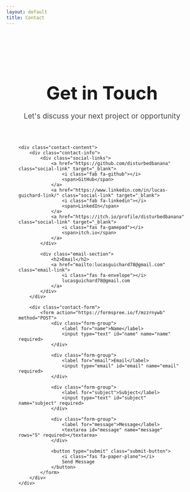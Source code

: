 ```yaml
---
layout: default
title: Contact
---
```


<div class="contact-container">
    <div class="contact-header">
        <h1>Get in Touch</h1>
        <p class="subtitle">Let's discuss your next project or opportunity</p>
    </div>

    <div class="contact-content">
        <div class="contact-info">
            <div class="social-links">
                <a href="https://github.com/disturbedbanana" class="social-link" target="_blank">
                    <i class="fab fa-github"></i>
                    <span>GitHub</span>
                </a>
                <a href="https://www.linkedin.com/in/lucas-guichard-link/" class="social-link" target="_blank">
                    <i class="fab fa-linkedin"></i>
                    <span>LinkedIn</span>
                </a>
                <a href="https://itch.io/profile/disturbedbanana" class="social-link" target="_blank">
                    <i class="fas fa-gamepad"></i>
                    <span>itch.io</span>
                </a>
            </div>

            <div class="email-section">
                <h2>Email</h2>
                <a href="mailto:lucasguichard78@gmail.com" class="email-link">
                    <i class="fas fa-envelope"></i>
                    lucasguichard78@gmail.com
                </a>
            </div>
        </div>

        <div class="contact-form">
            <form action="https://formspree.io/f/mzzrnywb" method="POST">
                <div class="form-group">
                    <label for="name">Name</label>
                    <input type="text" id="name" name="name" required>
                </div>
                
                <div class="form-group">
                    <label for="email">Email</label>
                    <input type="email" id="email" name="email" required>
                </div>
                
                <div class="form-group">
                    <label for="subject">Subject</label>
                    <input type="text" id="subject" name="subject" required>
                </div>
                
                <div class="form-group">
                    <label for="message">Message</label>
                    <textarea id="message" name="message" rows="5" required></textarea>
                </div>
                
                <button type="submit" class="submit-button">
                    <i class="fas fa-paper-plane"></i>
                    Send Message
                </button>
            </form>
        </div>
    </div>
</div>

<style>
    .contact-container {
        max-width: 1200px;
        margin: 0 auto;
        padding: 4rem 2rem;
    }

    .contact-header {
        text-align: center;
        margin-bottom: 4rem;
    }

    .contact-header h1 {
        font-size: 3rem;
        color: var(--text-color);
        margin-bottom: 1rem;
    }

    .subtitle {
        font-size: 1.2rem;
        color: var(--text-color);
        opacity: 0.8;
    }

    .contact-content {
        display: grid;
        grid-template-columns: 1fr 1fr;
        gap: 4rem;
    }

    .contact-info {
        display: flex;
        flex-direction: column;
        gap: 3rem;
    }

    .social-links {
        display: grid;
        grid-template-columns: repeat(2, 1fr);
        gap: 1rem;
    }

    .social-link {
        display: flex;
        align-items: center;
        gap: 0.75rem;
        padding: 1rem;
        background: var(--card-bg);
        border-radius: 0.5rem;
        text-decoration: none;
        color: var(--text-color);
        font-weight: 500;
        transition: transform 0.2s, box-shadow 0.2s;
        box-shadow: 0 2px 4px var(--shadow-color);
        border: 1px solid var(--border-color);
    }

    .social-link:hover {
        transform: translateY(-2px);
        box-shadow: 0 4px 6px var(--hover-shadow);
    }

    .social-link i {
        font-size: 1.5rem;
        color: var(--accent-color);
    }

    .email-section h2 {
        margin-bottom: 1rem;
        color: var(--text-color);
    }

    .email-link {
        display: flex;
        align-items: center;
        gap: 0.75rem;
        color: var(--accent-color);
        text-decoration: none;
        font-weight: 500;
        transition: color 0.2s;
    }

    .email-link:hover {
        color: var(--accent-hover);
    }

    .contact-form {
        background: var(--card-bg);
        padding: 2rem;
        border-radius: 1rem;
        box-shadow: 0 4px 6px var(--shadow-color);
        border: 1px solid var(--border-color);
    }

    .form-group {
        margin-bottom: 1.5rem;
    }

    .form-group label {
        display: block;
        margin-bottom: 0.5rem;
        color: var(--text-color);
        font-weight: 500;
    }

    .form-group input,
    .form-group textarea {
        width: 100%;
        padding: 0.75rem;
        border: 1px solid var(--border-color);
        border-radius: 0.5rem;
        font-size: 1rem;
        transition: border-color 0.2s;
        background: var(--bg-color);
        color: var(--text-color);
    }

    .form-group input:focus,
    .form-group textarea:focus {
        outline: none;
        border-color: var(--accent-color);
    }

    .submit-button {
        display: flex;
        align-items: center;
        justify-content: center;
        gap: 0.5rem;
        width: 100%;
        padding: 1rem;
        background: var(--accent-color);
        color: white;
        border: none;
        border-radius: 0.5rem;
        font-size: 1rem;
        font-weight: 600;
        cursor: pointer;
        transition: background-color 0.2s, transform 0.2s;
    }

    .submit-button:hover {
        background: var(--accent-hover);
        transform: translateY(-2px);
    }

    @media (max-width: 768px) {
        .contact-content {
            grid-template-columns: 1fr;
            gap: 2rem;
        }

        .contact-header h1 {
            font-size: 2.5rem;
        }

        .social-links {
            grid-template-columns: 1fr;
        }
    }
</style> 